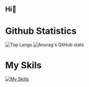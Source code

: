 ## Hi👋

# Github  Statistics
![Top Langs](https://github-readme-stats.vercel.app/api/top-langs/?username=Vladis1av-code&exclude_repo=github-readme-stats,anuraghazra.github.io)
![Anurag's GitHub stats](https://github-readme-stats.vercel.app/api?username=Vladis1av-code) 

# My Skils
[![My Skills](https://skillicons.dev/icons?i=html,css,js,react,expressjs,nodejs,git,github,vscode,postman,c#,c++&perline=13)](#)

  

